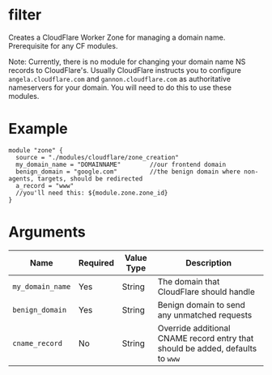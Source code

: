 # filter

Creates a CloudFlare Worker Zone for managing a domain name. Prerequisite for any CF modules.

Note: Currently, there is no module for changing your domain name NS records to CloudFlare's. Usually CloudFlare instructs you to configure `angela.cloudflare.com` and `gannon.cloudflare.com` as authoritative nameservers for your domain. You will need to do this to use these modules.

# Example

```hcl
module "zone" {
  source = "./modules/cloudflare/zone_creation"
  my_domain_name = "DOMAINNAME"        //our frontend domain
  benign_domain = "google.com"         //the benign domain where non-agents, targets, should be redirected
  a_record = "www"
  //you'll need this: ${module.zone.zone_id}
}
```

# Arguments

| Name                      | Required | Value Type | Description
|---------------------------| -------- | ---------- | -----------
|`my_domain_name`           | Yes      | String     | The domain that CloudFlare should handle
|`benign_domain`            | Yes      | String     | Benign domain to send any unmatched requests
|`cname_record`             | No       | String     | Override additional CNAME record entry that should be added, defaults to `www`
